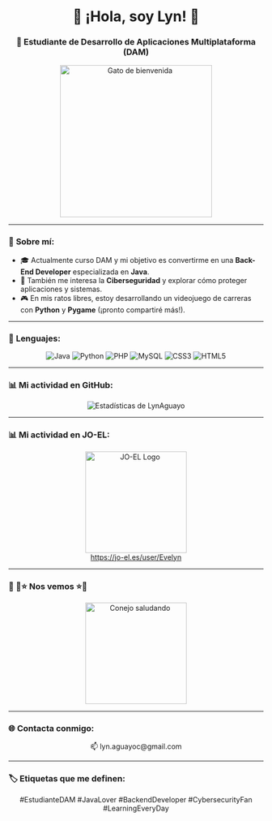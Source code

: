 <div align="center">
  
# 🌟 ¡Hola, soy Lyn! 🌟  
### 🚀 Estudiante de Desarrollo de Aplicaciones Multiplataforma (DAM)  

<img src="https://i.gifer.com/23wE.gif" alt="Gato de bienvenida" width="300px">  

</div>  

---

### 🎯 **Sobre mí:**  
- 🎓 Actualmente curso DAM y mi objetivo es convertirme en una **Back-End Developer** especializada en **Java**.  
- 🔐 También me interesa la **Ciberseguridad** y explorar cómo proteger aplicaciones y sistemas.  
- 🎮 En mis ratos libres, estoy desarrollando un videojuego de carreras con **Python** y **Pygame** (¡pronto compartiré más!).  

---

### 🔧 **Lenguajes:**  
<div align="center">  
  <img src="https://img.shields.io/badge/Java-ED8B00?style=for-the-badge&logo=java&logoColor=white" alt="Java">  
  <img src="https://img.shields.io/badge/Python-3776AB?style=for-the-badge&logo=python&logoColor=white" alt="Python">  
  <img src="https://img.shields.io/badge/PHP-777BB4?style=for-the-badge&logo=php&logoColor=white" alt="PHP">  
  <img src="https://img.shields.io/badge/MySQL-4479A1?style=for-the-badge&logo=mysql&logoColor=white" alt="MySQL">  
  <img src="https://img.shields.io/badge/CSS3-1572B6?style=for-the-badge&logo=css3&logoColor=white" alt="CSS3">  
  <img src="https://img.shields.io/badge/HTML5-E34F26?style=for-the-badge&logo=html5&logoColor=white" alt="HTML5">  
</div>  

---

### 📊 **Mi actividad en GitHub:**  
<div align="center">  
  <img src="https://github-readme-stats.vercel.app/api?username=LynAguayo&show_icons=true&theme=radical" alt="Estadísticas de LynAguayo">  
</div>  

---

### 📊 **Mi actividad en JO-EL:**  
<div align="center">  
  <a href="https://jo-el.es/user/Evelyn" target="_blank">  
    <img src="https://jo-el.es/static/icons/logo.svg" alt="JO-EL Logo" width="200px">  
  </a>  
  <br>  
  <a href="https://jo-el.es/user/Evelyn" target="_blank">https://jo-el.es/user/Evelyn</a>  
</div>  

---

### 🐾 👋⭐ **Nos vemos** ⭐👋  
<div align="center">  
  <img src="https://i.gifer.com/Pak.gif" alt="Conejo saludando" width="200px">  
</div>  

---

### 🌐 **Contacta conmigo:**  
<div align="center">  
  📫 lyn.aguayoc@gmail.com  
</div>  

---

### 🏷️ **Etiquetas que me definen:**  
<div align="center">  
  #EstudianteDAM #JavaLover #BackendDeveloper #CybersecurityFan #LearningEveryDay 
</div>
